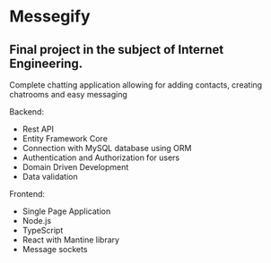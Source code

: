 # Messegify

## Final project in the subject of Internet Engineering. 
Complete chatting application allowing for adding contacts, creating chatrooms and easy messaging

Backend:
- Rest API
- Entity Framework Core
- Connection with MySQL database using ORM
- Authentication and Authorization for users
- Domain Driven Development
- Data validation

Frontend:
- Single Page Application
- Node.js
- TypeScript
- React with Mantine library
- Message sockets
